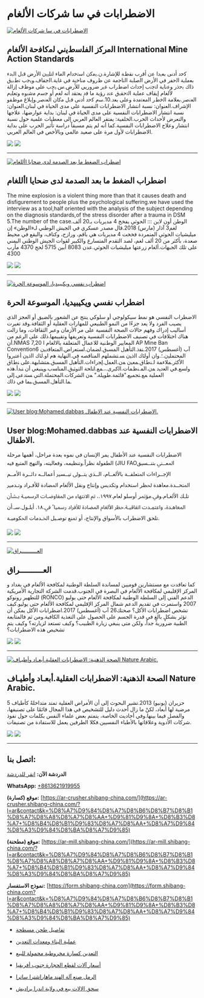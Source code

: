 # الاضطرابات في سا شركات الألغام

<a href="https://swt.shibang-china.com/?l=ar&img&k=%D8%A7%D9%84%D8%A7%D8%B6%D8%B7%D8%B1%D8%A7%D8%A8%D8%A7%D8%AA+%D9%81%D9%8A+%D8%B3%D8%A7+%D8%B4%D8%B1%D9%83%D8%A7%D8%AA+%D8%A7%D9%84%D8%A3%D9%84%D8%BA%D8%A7%D9%85" target="_blank">![الاضطرابات في سا شركات الألغام](http://static.shibang-china.com/all-800x300/1383.jpg)</a>

## ﺍﻟﻣﺭﻛﺯ ﺍﻟﻔﻠﺳﻁﻳﻧﻲ ﻟﻣﻛﺎﻓﺣﺔ ﺍﻷﻟﻐﺎﻡ International Mine Action Standards
ﻛﺣﺩ ﺃﺩﻧﻰ ﺑﻌﻳﺩﺍ ﻋﻥ ﺃﻗﺭﺏ ﻧﻘﻁﺔ ﻟﻺﺷﺎﺭﺓ.ﻥ.ﻳﻣﻛﻥ ﺍﺳﺗﺧﺩﺍﻡ ﺍﻟﻣﺎء ﻟﺗﻠﻳﻳﻥ ﺍﻷﺭﺽ ﻗﺑﻝ ﺍﻟﺑﺩء ﺑﻌﻣﻠﻳﺔ ﺍﻟﺣﻔﺭ ﻓﻲ ﺍﻷﺭﺽ ﺍﻟﺻﻠﺑﺔ ﺍﻟﻧﺎﺟﻣﺔ ﻋﻥ ﻅﺭﻭﻑ ﻣﻧﺎﺧﻳﺔ ﻓﻲ ﻏﺎﻳﺔ.ﺍﻟﺟﻔﺎﻑ.ﻭﻳﺟﺏ ﺗﻁﺑﻳﻕ ﺫﻟﻙ ﺑﺣﺫﺭ ﻭﻋﻧﺎﻳﺔ ﻟﺗﺟﻧﺏ ﺇﺣﺩﺍﺙ ﺍﺿﻁﺭﺍﺏ ﻏﻳﺭ ﺿﺭﻭﺭﻳﻲ ﻟﻸﺭﺽ.ﺱ.ﻳﺟﺏ ﻋﻠﻰ ﻣﻭﻅﻑ ﺇﺯﺍﻟﺔ ﻷﻟﻐﺎﻡ ﺇﻳﻘﺎﻑ ﻋﻣﻠﻳﺔ ﺍﻟﺗﺣﻘﻳﻕ ﻋﻧﺩ ﺭﺅﻳﺔ ﻣﺎ ﻗﺩ ﻳﻌﺗﻘﺩ ﺃﻧﻪ ﻟﻐﻡ ﺃﻭ ﺟﺳﻡ ﻣﺷﺑﻭﻩ ﻭﺗﻌﻠﻳﻡ ﺍﻟﻌﻧﺻﺭ.ﺑﻌﻼﻣﺔ ﺍﻟﺧﻁﺭ ﺍﻟﻣﻌﺗﻣﺩﺓ ﻭﻋﻠﻰ ﺑﻌﺩ.10.ﺳﻡ ﻛﺣﺩ ﺃﺩﻧﻰ ﻗﺑﻝ ﻣﻛﺎﻥ ﺍﻟﻌﻧﺻﺭ.ﻭﺇﺑﻼﻍ ﻣﻭﻅﻔﻭ ﺍﻹﺷﺭﺍﻑ.العنوان: نسبة انتشار الاضطرابات النفسية على مدى الحياة في لبنان.العنوان: نسبة انتشار الاضطرابات النفسية على مدى الحياة في لبنان: بداية عوارضها، علاجها والتعرض لأحداث الحرب.الخلفية: يفتقر العالم العربي إلى معطيات علمية حول نسبة انتشار وعلاج الاضطرابات النفسية.كما أنه لم يتم مسبقاً دراسة تأثير الحرب على بداية الاضطرابات لأول مرة على صعيد عالمي وبالأخص في العالم العربي.


<a href="https://whatsapp.shibangsoft.com/WhatsApp.php" target="_blank" title="WhatsApp">![](http://static.shibang-china.com/icon/whatsapp.png)</a> <a href="https://swt.shibang-china.com/?l=ar&icon&k=%D8%A7%D9%84%D8%A7%D8%B6%D8%B7%D8%B1%D8%A7%D8%A8%D8%A7%D8%AA+%D9%81%D9%8A+%D8%B3%D8%A7+%D8%B4%D8%B1%D9%83%D8%A7%D8%AA+%D8%A7%D9%84%D8%A3%D9%84%D8%BA%D8%A7%D9%85" target="_blank">![](http://static.shibang-china.com/icon/chat-ar.png)</a>

---

<a href="https://swt.shibang-china.com/?l=ar&img&k=%D8%A7%D9%84%D8%A7%D8%B6%D8%B7%D8%B1%D8%A7%D8%A8%D8%A7%D8%AA+%D9%81%D9%8A+%D8%B3%D8%A7+%D8%B4%D8%B1%D9%83%D8%A7%D8%AA+%D8%A7%D9%84%D8%A3%D9%84%D8%BA%D8%A7%D9%85" target="_blank">![اضطراب الضغط ما بعد الصدمة لدى ضحايا األلغام](http://static.shibang-china.com/all-800x300/558.jpg)</a>

## اضطراب الضغط ما بعد الصدمة لدى ضحايا األلغام
The mine explosion is a violent thing more than that it causes death and disfigurement to people plus the psychological suffering.we have used the interview as a tool,half oriented with the analysis of the subject depending on the diagnosis standards,of the stress disorder after a trauma in DSM 5.The number of the case.الوطن أون لاين ::: الحوثي يفخخ 4 مديريات بـ20 ألف لغم3 آذار (مارس) 2018.قال مصدر عسكري في الجيش الوطني لـ«الوطن» إن ميليشيات الحوثي المتمردة فخخت 4 مديريات هي باقم، ورازح، وكتاف، والبقع في محيط صعدة، بأكثر من 20 ألف لغم، لصد التقدم المتسارع والكبير لقوات الجيش الوطني اليمني على تلك الجبهات.ألغام زرعتها ميليشيات الحوثي.عدن 8083 أبين 5715 لحج 4370 مأرب 4300


<a href="https://whatsapp.shibangsoft.com/WhatsApp.php" target="_blank" title="WhatsApp">![](http://static.shibang-china.com/icon/whatsapp.png)</a> <a href="https://swt.shibang-china.com/?l=ar&icon&k=%D8%A7%D9%84%D8%A7%D8%B6%D8%B7%D8%B1%D8%A7%D8%A8%D8%A7%D8%AA+%D9%81%D9%8A+%D8%B3%D8%A7+%D8%B4%D8%B1%D9%83%D8%A7%D8%AA+%D8%A7%D9%84%D8%A3%D9%84%D8%BA%D8%A7%D9%85" target="_blank">![](http://static.shibang-china.com/icon/chat-ar.png)</a>

---

<a href="https://swt.shibang-china.com/?l=ar&img&k=%D8%A7%D9%84%D8%A7%D8%B6%D8%B7%D8%B1%D8%A7%D8%A8%D8%A7%D8%AA+%D9%81%D9%8A+%D8%B3%D8%A7+%D8%B4%D8%B1%D9%83%D8%A7%D8%AA+%D8%A7%D9%84%D8%A3%D9%84%D8%BA%D8%A7%D9%85" target="_blank">![اضطراب نفسي ويكيبيديا، الموسوعة الحرة](http://static.shibang-china.com/all-800x300/1366.jpg)</a>

## اضطراب نفسي ويكيبيديا، الموسوعة الحرة
الاضطراب النفسي هو نمط سيكولوجي أو سلوكي ينتج عن الشعور بالضيق أو العجز الذي يصيب الفرد ولا يعد جزءًا من النمو الطبيعي للمهارات العقلية أو الثقافة.وقد تغيرت أساليب إدراك وفهم حالات الصحة النفسية على مر الأزمان وعبر الثقافات، وما زالت هناك اختلافات في تصنيف الاضطرابات النفسية وتعريفها وتقييمها.ذلك على الرغم من أن.NMAS 7,20 ﺍﻟﻤﻌﺎﻳﻴﺮ ﺍﻟﻮﻁﻨﻴﺔ ﻟﻼﻋﻤﺎﻝ ﺍﻟﻤﺘﻌﻠﻘﺔ ﺑﺎﻻﻟﻐﺎﻡ ﺍ AP Mine Ban Convention6 آب (أغسطس) 2017.ﻨﻔذ.اﻟﺘﺄﻫﻴﻝ اﻟﻤﺴﺒق.ﻟﻀﻤﺎن.اﺴﺘﻌراض.اﻟﻤﺘﻌﺎﻗدﻴن اﻟﻤﺤﺘﻤﻠﻴن.؛.وان أوﻟﺌك اﻟذﻴن ﺴ.ﺘﺸﻤﻠﻬم اﻟﻤﻨﺎﻗﺼﻪ ﻓﻲ.اﻟﻨﻬﺎﻴﺔ ﻫم او.ﻟﺌك اﻟذﻴن أﻋﺘﺒروا اﻷﻛﺜر.ﻤﻼءﻤﺔ ﻟ.ﻨطﺎق.ﻤﻌﻴن ﻤن.اﻟﻌﻤﻝ.إﺠراءات.اﻟﺘﺄﻫﻴﻝ اﻟﻤﺴﺒق.ﻤﺘﺸﺎﺒﻬﺔ.ﻋﻠﻰ ﻨطﺎق واﺴﻊ.ﻓﻲ اﻟﻌدﻴد ﻤن.اﻟﻤ.ﻨظﻤﺎت.اﻟﻛﺒرى.،.ﻤﻊ.اﺘﺎﺤﺔ اﻟﺘوﺜﻴق.اﻟﻤﻨﺎﺴب.وﻴﻨﺒﻐﻲ أن ﺘﺒدأ.ﻫذﻩ اﻟﻌﻤﻠﻴﺔ ﻤﻊ.ﺘﺠﻤﻴﻊ.&quot;ﻗﺎﺌﻤﺔ.طوﻴﻠﺔ.&quot; ﻤن اﻟﺸرﻛﺎت.اﻟﻤﺤﺘﻤﻠﺔ.اﻟﺘﻲ ﺴﺘدﻋﻰ.إﻟﻰ ﻤﺎ.اﻟﺘﺄﻫﻝ.اﻟﻤﺴﺒق.ﺒﻤﺎ ﻓﻲ ذﻟك.


<a href="https://whatsapp.shibangsoft.com/WhatsApp.php" target="_blank" title="WhatsApp">![](http://static.shibang-china.com/icon/whatsapp.png)</a> <a href="https://swt.shibang-china.com/?l=ar&icon&k=%D8%A7%D9%84%D8%A7%D8%B6%D8%B7%D8%B1%D8%A7%D8%A8%D8%A7%D8%AA+%D9%81%D9%8A+%D8%B3%D8%A7+%D8%B4%D8%B1%D9%83%D8%A7%D8%AA+%D8%A7%D9%84%D8%A3%D9%84%D8%BA%D8%A7%D9%85" target="_blank">![](http://static.shibang-china.com/icon/chat-ar.png)</a>

---

<a href="https://swt.shibang-china.com/?l=ar&img&k=%D8%A7%D9%84%D8%A7%D8%B6%D8%B7%D8%B1%D8%A7%D8%A8%D8%A7%D8%AA+%D9%81%D9%8A+%D8%B3%D8%A7+%D8%B4%D8%B1%D9%83%D8%A7%D8%AA+%D8%A7%D9%84%D8%A3%D9%84%D8%BA%D8%A7%D9%85" target="_blank">![User blog:Mohamed.dabbas الاضطرابات النفسية عند الاطفال.](http://static.shibang-china.com/all-800x300/316.jpg)</a>

## User blog:Mohamed.dabbas الاضطرابات النفسية عند الاطفال.
الاضطرابات النفسية عند الأطفال يمر الإنسان في نموه بعدة مراحل، أهمها مرحلة الطفولة نظراً.وتنظيمه، وفعاليته، والنهج المتبع فيه (JIU FAOﺍﳌﻌــﲏ ﺑﺘﻨــﺴﻴﻖ ﺍﻹﺟــﺮﺍﺀﺍﺕ ﺍﳌﺘﻌﻠﻘــﺔ ﺑﺎﻷﻟﻐــﺎﻡ، ﺍﻟــﺬﻱ ﻳﺘــﻮﱃ ﺗﻴــﺴﲑ ﺃﻋﻤﺎﻟــﻪ ﺩﺍﺋــﺮﺓ ﺍﻷﻣــﻢ ﺍﳌﺘﺤــﺪﺓ.ﻣﻌﺎﻫﺪﺓ ﳊﻈﺮ ﺍﺳﺘﺨﺪﺍﻡ ﻭﺗﻜﺪﻳﺲ ﻭﺇﻧﺘﺎﺝ ﻭﻧﻘﻞ ﺍﻷﻟﻐﺎﻡ ﺍﳌﻀﺎﺩﺓ ﻟﻸﻓـﺮﺍﺩ ﻭﺗـﺪﻣﲑ ﺗﻠـﻚ ﺍﻷﻟﻐـﺎﻡ.ﻭﰲ.ﻣﺆﲤﺮ ﺃﻭﺳﻠﻮ ﻟﻌﺎﻡ.١٩٩٧.، ﰎ ﺍﻻﻧﺘﻬﺎﺀ ﻣﻦ ﺍﳌﻔﺎﻭﺿـﺎﺕ ﺍﻟﺮﲰﻴـﺔ ﺑـﺸﺄﻥ ﺍﳌﻌﺎﻫـﺪﺓ، ﻭﺍﻋﺘﻤِـﺪﺕ ﺍﺗﻔﺎﻗﻴـﺔ.ﺣﻈﺮ ﺍﻷﻟﻐﺎﻡ ﺍﳌﻀﺎﺩﺓ ﻟﻸﻓﺮﺍﺩ ﺭﲰﻴﺎﹰ ﰲ.١٨. ﺃﻳﻠـﻮﻝ.ﺳـ.ﺃﻥ ﺗﻠﺤﻖ ﺍﻻﺿﻄﺮﺍﺏ ﺑﺎﻷﺳﻮﺍﻕ ﻭﺍﻹﻧﺘﺎﺝ، ﺃﻭ ﲤﻨﻊ ﺗﻮﺻـﻴﻞ ﺍﳋـﺪﻣﺎﺕ ﺍﳊﻜﻮﻣﻴـﺔ.


<a href="https://whatsapp.shibangsoft.com/WhatsApp.php" target="_blank" title="WhatsApp">![](http://static.shibang-china.com/icon/whatsapp.png)</a> <a href="https://swt.shibang-china.com/?l=ar&icon&k=%D8%A7%D9%84%D8%A7%D8%B6%D8%B7%D8%B1%D8%A7%D8%A8%D8%A7%D8%AA+%D9%81%D9%8A+%D8%B3%D8%A7+%D8%B4%D8%B1%D9%83%D8%A7%D8%AA+%D8%A7%D9%84%D8%A3%D9%84%D8%BA%D8%A7%D9%85" target="_blank">![](http://static.shibang-china.com/icon/chat-ar.png)</a>

---

<a href="https://swt.shibang-china.com/?l=ar&img&k=%D8%A7%D9%84%D8%A7%D8%B6%D8%B7%D8%B1%D8%A7%D8%A8%D8%A7%D8%AA+%D9%81%D9%8A+%D8%B3%D8%A7+%D8%B4%D8%B1%D9%83%D8%A7%D8%AA+%D8%A7%D9%84%D8%A3%D9%84%D8%BA%D8%A7%D9%85" target="_blank">![العــــــــــراق](http://static.shibang-china.com/all-800x300/1029.jpg)</a>

## العــــــــــراق
كما تعاقدت مع مستشارين قوميين لمساندة السلطة الوطنية لمكافحة الألغام في بغداد و المركز الإقليمي لمكافحة الألغام في البصرة في الجنوب.قدمت الشركة التجارية الأمريكية للتطهير رونوكو (RONCO) الدعم الفني إلى السلطة الوطنية لمكافحة الألغام حتى يوليو 2007 واستمرت في تقديم الدعم شمال المركز الإقليمي لمكافحة الألغام حتى يوليو.كيف تشخص اضطرابات الأكل؟ صحتك26 آب (أغسطس) 2017.اضطرابات الأكل يمكن أن تؤثر بشكلٍ بالغٍ في قدرة الجسم على الحصول على التغذية الكافية.ومن ثم فالمتابعة الطبية ضرورية جداً، ولكن متى ينبغي زيارة الطبيب؟ وكيف تستعد لزيارته؟ وكيف يتم تشخيص هذه الاضطرابات؟


<a href="https://whatsapp.shibangsoft.com/WhatsApp.php" target="_blank" title="WhatsApp">![](http://static.shibang-china.com/icon/whatsapp.png)</a> <a href="https://swt.shibang-china.com/?l=ar&icon&k=%D8%A7%D9%84%D8%A7%D8%B6%D8%B7%D8%B1%D8%A7%D8%A8%D8%A7%D8%AA+%D9%81%D9%8A+%D8%B3%D8%A7+%D8%B4%D8%B1%D9%83%D8%A7%D8%AA+%D8%A7%D9%84%D8%A3%D9%84%D8%BA%D8%A7%D9%85" target="_blank">![](http://static.shibang-china.com/icon/chat-ar.png)</a>

---

<a href="https://swt.shibang-china.com/?l=ar&img&k=%D8%A7%D9%84%D8%A7%D8%B6%D8%B7%D8%B1%D8%A7%D8%A8%D8%A7%D8%AA+%D9%81%D9%8A+%D8%B3%D8%A7+%D8%B4%D8%B1%D9%83%D8%A7%D8%AA+%D8%A7%D9%84%D8%A3%D9%84%D8%BA%D8%A7%D9%85" target="_blank">![الصحة الذهنية: الاضطرابات العقلية.أبعـاد وأطيـاف Nature Arabic.](http://static.shibang-china.com/all-800x300/53.jpg)</a>

## الصحة الذهنية: الاضطرابات العقلية.أبعـاد وأطيـاف Nature Arabic.
5 حزيران (يونيو) 2013.تشير البحوث إلى أن الأمراض العقلية تمتد متداخلةً كأطياف مرضية لها أبعاد، لكنْ ما زال أحدث دليل للتشخيص في هذا المجال قائمًا على تصنيفها، والفصل فيما بينها.وفي أحاديث الخاصة، يتمتم بعض علماء النفس بكلمات حول نفوذ شركات الأدوية وعلاقاتها بالأطباء النفسيين.فكلا الطرفين يعمل للاستفادة من تصنيفات.

<a href="https://whatsapp.shibangsoft.com/WhatsApp.php" target="_blank" title="WhatsApp">![](http://static.shibang-china.com/icon/whatsapp.png)</a> <a href="https://swt.shibang-china.com/?l=ar&icon&k=%D8%A7%D9%84%D8%A7%D8%B6%D8%B7%D8%B1%D8%A7%D8%A8%D8%A7%D8%AA+%D9%81%D9%8A+%D8%B3%D8%A7+%D8%B4%D8%B1%D9%83%D8%A7%D8%AA+%D8%A7%D9%84%D8%A3%D9%84%D8%BA%D8%A7%D9%85" target="_blank">![](http://static.shibang-china.com/icon/chat-ar.png)</a>

---
## اتصل بنا:

**الدردشة الآن:** [انقر للدردشة](https://swt.shibang-china.com?l=ar&contact&k=%D8%A7%D9%84%D8%A7%D8%B6%D8%B7%D8%B1%D8%A7%D8%A8%D8%A7%D8%AA+%D9%81%D9%8A+%D8%B3%D8%A7+%D8%B4%D8%B1%D9%83%D8%A7%D8%AA+%D8%A7%D9%84%D8%A3%D9%84%D8%BA%D8%A7%D9%85)

**WhatsApp:**  [+8613621919955](https://whatsapp.shibangsoft.com/WhatsApp.php)

**موقع (كسارة):** [https://ar-crusher.shibang-china.com/](https://ar-crusher.shibang-china.com/?l=ar&contact&k=%D8%A7%D9%84%D8%A7%D8%B6%D8%B7%D8%B1%D8%A7%D8%A8%D8%A7%D8%AA+%D9%81%D9%8A+%D8%B3%D8%A7+%D8%B4%D8%B1%D9%83%D8%A7%D8%AA+%D8%A7%D9%84%D8%A3%D9%84%D8%BA%D8%A7%D9%85)

**موقع (مطحنة):** [https://ar-mill.shibang-china.com/](https://ar-mill.shibang-china.com/?l=ar&contact&k=%D8%A7%D9%84%D8%A7%D8%B6%D8%B7%D8%B1%D8%A7%D8%A8%D8%A7%D8%AA+%D9%81%D9%8A+%D8%B3%D8%A7+%D8%B4%D8%B1%D9%83%D8%A7%D8%AA+%D8%A7%D9%84%D8%A3%D9%84%D8%BA%D8%A7%D9%85)

**نموذج الاستفسار:** [https://form.shibang-china.com](https://form.shibang-china.com?l=ar&contact&k=%D8%A7%D9%84%D8%A7%D8%B6%D8%B7%D8%B1%D8%A7%D8%A8%D8%A7%D8%AA+%D9%81%D9%8A+%D8%B3%D8%A7+%D8%B4%D8%B1%D9%83%D8%A7%D8%AA+%D8%A7%D9%84%D8%A3%D9%84%D8%BA%D8%A7%D9%85)

* [تفاصيل طحن مسطحة](../29/%D8%AA%D9%81%D8%A7%D8%B5%D9%8A%D9%84%20%D8%B7%D8%AD%D9%86%20%D9%85%D8%B3%D8%B7%D8%AD%D8%A9.md)

* [عملية البناء ومعدات التعدين](../29/%D8%B9%D9%85%D9%84%D9%8A%D8%A9%20%D8%A7%D9%84%D8%A8%D9%86%D8%A7%D8%A1%20%D9%88%D9%85%D8%B9%D8%AF%D8%A7%D8%AA%20%D8%A7%D9%84%D8%AA%D8%B9%D8%AF%D9%8A%D9%86.md)

* [التعدين كسارة مخروطية محمولة للبيع](../28/%D8%A7%D9%84%D8%AA%D8%B9%D8%AF%D9%8A%D9%86%20%D9%83%D8%B3%D8%A7%D8%B1%D8%A9%20%D9%85%D8%AE%D8%B1%D9%88%D8%B7%D9%8A%D8%A9%20%D9%85%D8%AD%D9%85%D9%88%D9%84%D8%A9%20%D9%84%D9%84%D8%A8%D9%8A%D8%B9.md)

* [أسعار آلات لقطع الحجارة جنوب أفريقيا](../26/%D8%A3%D8%B3%D8%B9%D8%A7%D8%B1%20%D8%A2%D9%84%D8%A7%D8%AA%20%D9%84%D9%82%D8%B7%D8%B9%20%D8%A7%D9%84%D8%AD%D8%AC%D8%A7%D8%B1%D8%A9%20%D8%AC%D9%86%D9%88%D8%A8%20%D8%A3%D9%81%D8%B1%D9%8A%D9%82%D9%8A%D8%A7.md)

* [الرمل صنع آلة الهند ماهاراشترا ساترا](../29/%D8%A7%D9%84%D8%B1%D9%85%D9%84%20%D8%B5%D9%86%D8%B9%20%D8%A2%D9%84%D8%A9%20%D8%A7%D9%84%D9%87%D9%86%D8%AF%20%D9%85%D8%A7%D9%87%D8%A7%D8%B1%D8%A7%D8%B4%D8%AA%D8%B1%D8%A7%20%D8%B3%D8%A7%D8%AA%D8%B1%D8%A7.md)

* [سحق الالات بيع في ولاية اندرا براديش](../28/%D8%B3%D8%AD%D9%82%20%D8%A7%D9%84%D8%A7%D9%84%D8%A7%D8%AA%20%D8%A8%D9%8A%D8%B9%20%D9%81%D9%8A%20%D9%88%D9%84%D8%A7%D9%8A%D8%A9%20%D8%A7%D9%86%D8%AF%D8%B1%D8%A7%20%D8%A8%D8%B1%D8%A7%D8%AF%D9%8A%D8%B4.md)